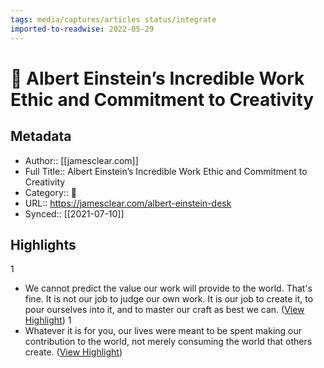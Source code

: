 ```yaml
---
tags: media/captures/articles status/integrate
imported-to-readwise: 2022-05-29
---
```

# 📰 Albert Einstein’s Incredible Work Ethic and Commitment to Creativity

## Metadata
- Author:: [[jamesclear.com]]
- Full Title:: Albert Einstein’s Incredible Work Ethic and Commitment to Creativity
- Category:: 📰
- URL:: https://jamesclear.com/albert-einstein-desk
- Synced:: [[2021-07-10]]

## Highlights
1
- We cannot predict the value our work will provide to the world. That's fine. It is not our job to judge our own work. It is our job to create it, to pour ourselves into it, and to master our craft as best we can. ([View Highlight](https://instapaper.com/read/1426203549/16898484))
1
- Whatever it is for you, our lives were meant to be spent making our contribution to the world, not merely consuming the world that others create. ([View Highlight](https://instapaper.com/read/1426203549/16898486))
